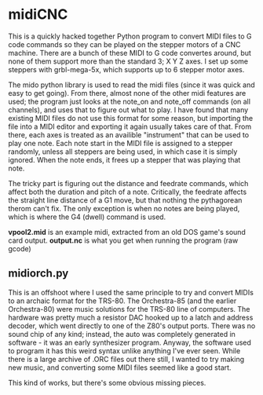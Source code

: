 # midiCNC
This is a quickly hacked together Python program to convert MIDI files to G code commands so they can be played on the stepper motors of a CNC machine. There are a bunch of these MIDI to G code convertes around, but none of them support more than the standard 3; X Y Z axes. I set up some steppers with grbl-mega-5x, which supports up to 6 stepper motor axes. 

The mido python library is used to read the midi files (since it was quick and easy to get going). From there, almost none of the other midi features are used; the program just looks at the note_on and note_off commands (on all channels), and uses that to figure out what to play. I have found that many existing MIDI files do not use this format for some reason, but importing the file into a MIDI editor and exporting it again usually takes care of that. From there, each axes is treated as an availible "instrument" that can be used to play one note. Each note start in the MIDI file is assigned to a stepper randomly, unless all steppers are being used, in which case it is simply ignored. When the note ends, it frees up a stepper that was playing that note.

The tricky part is figuring out the distance and feedrate commands, which affect both the duration and pitch of a note. Critically, the feedrate affects the straight line distance of a G1 move, but that nothing the pythagorean therom can't fix. The only exception is when no notes are being played, which is where the G4 (dwell) command is used.

**vpool2.mid** is an example midi, extracted from an old DOS game's sound card output. 
**output.nc** is what you get when running the program (raw gcode) 

## midiorch.py
This is an offshoot where I used the same principle to try and convert MIDIs to an archaic format for the TRS-80. The Orchestra-85 (and the earlier Orchestra-80) were music solutions for the TRS-80 line of computers. The hardware was pretty much a resistor DAC hooked up to a latch and address decoder, which went directly to one of the Z80's output ports. There was no sound chip of any kind; instead, the auto was completely generated in software - it was an early synthesizer program. Anyway, the software used to program it has this weird syntax unlike anything I've ever seen. While there is a large archive of .ORC files out there still, I wanted to try making new music, and converting some MIDI files seemed like a good start. 

This kind of works, but there's some obvious missing pieces.
